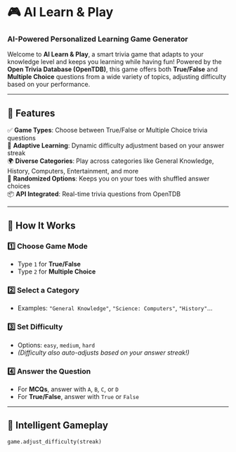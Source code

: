 # 🎮 AI Learn & Play
### AI-Powered Personalized Learning Game Generator

Welcome to **AI Learn & Play**, a smart trivia game that adapts to your knowledge level and keeps you learning while having fun! Powered by the **Open Trivia Database (OpenTDB)**, this game offers both **True/False** and **Multiple Choice** questions from a wide variety of topics, adjusting difficulty based on your performance.

---

## 🚀 Features

✅ **Game Types**: Choose between True/False or Multiple Choice trivia questions  
🧠 **Adaptive Learning**: Dynamic difficulty adjustment based on your answer streak  
🌍 **Diverse Categories**: Play across categories like General Knowledge, History, Computers, Entertainment, and more  
🔁 **Randomized Options**: Keeps you on your toes with shuffled answer choices  
📦 **API Integrated**: Real-time trivia questions from OpenTDB  

---

## 🧩 How It Works

### 1️⃣ Choose Game Mode
- Type `1` for **True/False**
- Type `2` for **Multiple Choice**

### 2️⃣ Select a Category
- Examples: `"General Knowledge"`, `"Science: Computers"`, `"History"`...

### 3️⃣ Set Difficulty
- Options: `easy`, `medium`, `hard`  
- *(Difficulty also auto-adjusts based on your answer streak!)*

### 4️⃣ Answer the Question
- For **MCQs**, answer with `A`, `B`, `C`, or `D`  
- For **True/False**, answer with `True` or `False`

---

## 🧠 Intelligent Gameplay

```python
game.adjust_difficulty(streak)


